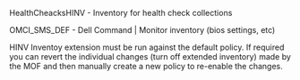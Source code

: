 HealthCheacksHINV - Inventory for health check collections

OMCI_SMS_DEF - Dell Command | Monitor inventory (bios settings, etc)

HINV Inventoy extension must be run against the default policy.  If required you can revert the individual changes (turn off extended inventory) made by the MOF and then manually create a new policy to re-enable the changes. 
